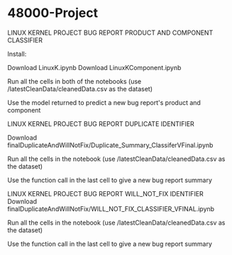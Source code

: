 # 48000-Project

LINUX KERNEL PROJECT BUG REPORT PRODUCT AND COMPONENT CLASSIFIER

Install:

Download LinuxK.ipynb
Download LinuxKComponent.ipynb

Run all the cells in both of the notebooks
(use /latestCleanData/cleanedData.csv as the dataset)

Use the model returned to predict a new bug report's product and component

LINUX KERNEL PROJECT BUG REPORT DUPLICATE IDENTIFIER

Download finalDuplicateAndWillNotFix/Duplicate_Summary_ClassiferVFinal.ipynb

Run all the cells in the notebook
(use /latestCleanData/cleanedData.csv as the dataset)

Use the function call in the last cell to give a new bug report summary

LINUX KERNEL PROJECT BUG REPORT WILL_NOT_FIX IDENTIFIER
Download finalDuplicateAndWillNotFix/WILL_NOT_FIX_CLASSIFIER_VFINAL.ipynb

Run all the cells in the notebook
(use /latestCleanData/cleanedData.csv as the dataset)

Use the function call in the last cell to give a new bug report summary

